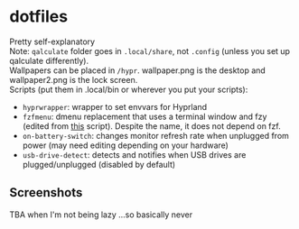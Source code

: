 # dotfiles
Pretty self-explanatory \
Note: `qalculate` folder goes in `.local/share`, not `.config` (unless you set up qalculate differently). \
Wallpapers can be placed in `/hypr`. wallpaper.png is the desktop and wallpaper2.png is the lock screen. \
Scripts (put them in .local/bin or wherever you put your scripts):
- `hyprwrapper`: wrapper to set envvars for Hyprland
- `fzfmenu`: dmenu replacement that uses a terminal window and fzy (edited from [this](https://gist.github.com/MahouShoujoMivutilde/b1fa83bc234b68dd164cb6e843965d75) script). Despite the name, it does not depend on fzf.
- `on-battery-switch`: changes monitor refresh rate when unplugged from power (may need editing depending on your hardware)
- `usb-drive-detect`: detects and notifies when USB drives are plugged/unplugged (disabled by default)

## Screenshots
TBA when I'm not being lazy
...so basically never
